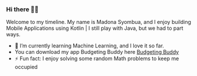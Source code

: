 ### Hi there 👋🏾
Welcome to my timeline. My name is Madona Syombua, and I enjoy building Mobile Applications using Kotlin | I still play with Java, but we had to part ways. 

- 🌱 I’m currently learning Machine Learning, and I love it so far.
- You can download my app Budgeting Buddy here [Budgeting Buddy](https://play.google.com/store/apps/details?id=com.madonasyombua.budgetbuddy)
- ⚡ Fun fact: I enjoy solving some random Math problems to keep me occupied

<!--
**Madonahs/Madonahs** is a ✨ _special_ ✨ repository because its `README.md` (this file) appears on your GitHub profile.

Here are some ideas to get you started:


-->
